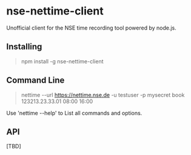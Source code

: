 # nse-nettime-client
Unofficial client for the NSE time recording tool powered by node.js.


## Installing
> npm install -g nse-nettime-client

## Command Line

> nettime --url https://nettime.nse.de -u testuser -p mysecret book 123213.23.33.01 08:00 16:00

Use 'nettime --help' to List all commands and options.

## API
[TBD]